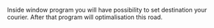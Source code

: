 Inside window program you will have possibility to set destination your courier. After that program will optimalisation this road.
